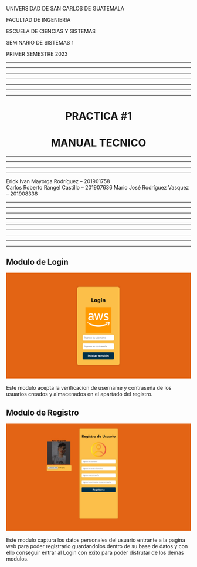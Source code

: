 <p>UNIVERSIDAD DE SAN CARLOS DE GUATEMALA</p>
<p>FACULTAD DE INGENIERIA</p>
<p>ESCUELA DE CIENCIAS Y SISTEMAS</p>
<p>SEMINARIO DE SISTEMAS 1</p>
<p>PRIMER SEMESTRE 2023</p>

---


---


---


---


---


---


---

<center> <h1>PRACTICA #1</h1> </center>
<center> <h1>MANUAL TECNICO</h1> </center>



---


---


---


---




Erick Ivan Mayorga Rodríguez – 201901758	
Carlos Roberto Rangel Castillo – 201907636
Mario José Rodríguez Vasquez – 201908338  


---


---


---


---




---


---


---


---


---

## Modulo de Login
<p align="center">
  <a href="#"><img src="static/Login.png"/></a>
</p>

Este modulo acepta la verificacion de username y contraseña de los usuarios creados y almacenados en el apartado del registro.


## Modulo de Registro
<p align="center">
  <a href="#"><img src="static/Registro.png"/></a>
</p>


Este modulo captura los datos personales del usuario entrante a la pagina web para poder registrarlo guardandolos dentro de su base de datos y con ello conseguir entrar al Login con exito para poder disfrutar de los demas modulos.
